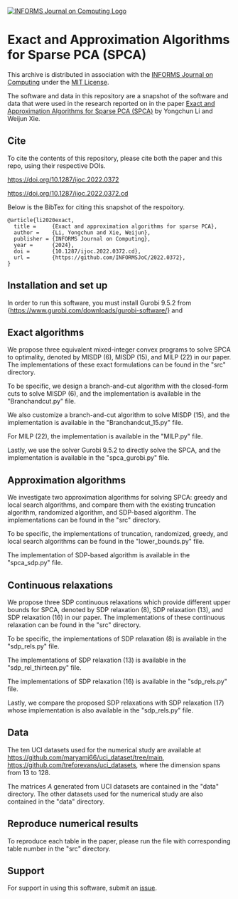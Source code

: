 [![INFORMS Journal on Computing Logo](https://INFORMSJoC.github.io/logos/INFORMS_Journal_on_Computing_Header.jpg)](https://pubsonline.informs.org/journal/ijoc)

# Exact and Approximation Algorithms for Sparse PCA (SPCA)

This archive is distributed in association with the [INFORMS Journal on Computing](https://pubsonline.informs.org/journal/ijoc) under the [MIT License](https://github.com/INFORMSJoC/2022.0372/blob/master/LICENSE).

The software and data in this repository are a snapshot of the software and data that were used in the research reported on in the paper [Exact and Approximation Algorithms for Sparse PCA (SPCA)](https://doi.org/10.1287/ijoc.2022.0372) by Yongchun Li and Weijun Xie.

## Cite

To cite the contents of this repository, please cite both the paper and this repo, using their respective DOIs.

https://doi.org/10.1287/ijoc.2022.0372

https://doi.org/10.1287/ijoc.2022.0372.cd

Below is the BibTex for citing this snapshot of the respoitory.

```
@article{li2020exact,
  title =     {Exact and approximation algorithms for sparse PCA},
  author =    {Li, Yongchun and Xie, Weijun},
  publisher = {INFORMS Journal on Computing},
  year =      {2024},
  doi =       {10.1287/ijoc.2022.0372.cd},
  url =       {https://github.com/INFORMSJoC/2022.0372},
}  
```

## Installation and set up
In order to run this software, you must install Gurobi 9.5.2 from {https://www.gurobi.com/downloads/gurobi-software/} and 

## Exact algorithms

We propose three equivalent mixed-integer convex programs to solve SPCA to optimality, denoted by MISDP (6), MISDP (15), and MILP (22) in our paper. The implementations of these exact formulations can be found in the "src" directory.

To be specific, we design a branch-and-cut algorithm with the closed-form cuts to solve MISDP (6), and the implementation is available in the "Branchandcut.py" file.

We also customize a branch-and-cut algorithm to solve MISDP (15), and the implementation is available in the "Branchandcut_15.py" file.

For MILP (22),  the implementation is available in the "MILP.py" file.

Lastly, we use the solver Gurobi 9.5.2 to directly solve the SPCA, and the implementation is available in the "spca_gurobi.py" file.

## Approximation algorithms

We investigate two approximation algorithms for solving SPCA: greedy and local search algorithms, and compare them with the existing truncation algorithm, randomized algorithm, and SDP-based algorithm. The implementations can be found in the "src" directory.

To be specific, the implementations of truncation, randomized, greedy, and local search algorithms can be found in the "lower_bounds.py" file.

The implementation of SDP-based algorithm is available in the "spca_sdp.py" file.

## Continuous relaxations

We propose three SDP continuous relaxations which provide different upper bounds for SPCA, denoted by SDP relaxation (8), SDP relaxation (13),  and SDP relaxation (16) in our paper. The implementations of these continuous relaxation can be found in the "src" directory.

To be specific, the implementations of SDP relaxation (8) is available in the "sdp_rels.py" file.

The implementations of SDP relaxation (13) is available in the "sdp_rel_thirteen.py" file.

The implementations of SDP relaxation (16) is available in the "sdp_rels.py" file.

Lastly, we compare the proposed SDP relaxations with SDP relaxation (17) whose implementation is also available in the "sdp_rels.py" file.

## Data

The ten UCI datasets used for the numerical study are available at https://github.com/maryami66/uci_dataset/tree/main, https://github.com/treforevans/uci_datasets, where the dimension spans from 13 to 128.

The matrices $A$ generated from UCI datasets are contained in the "data" directory. The other datasets used for the numerical study are also contained in the "data" directory.

## Reproduce numerical results

To reproduce each table in the paper, please run the file with corresponding table number in the "src" directory.

## Support

For support in using this software, submit an
[issue](https://github.com/INFORMSJoC/2022.0372/issues/new).
